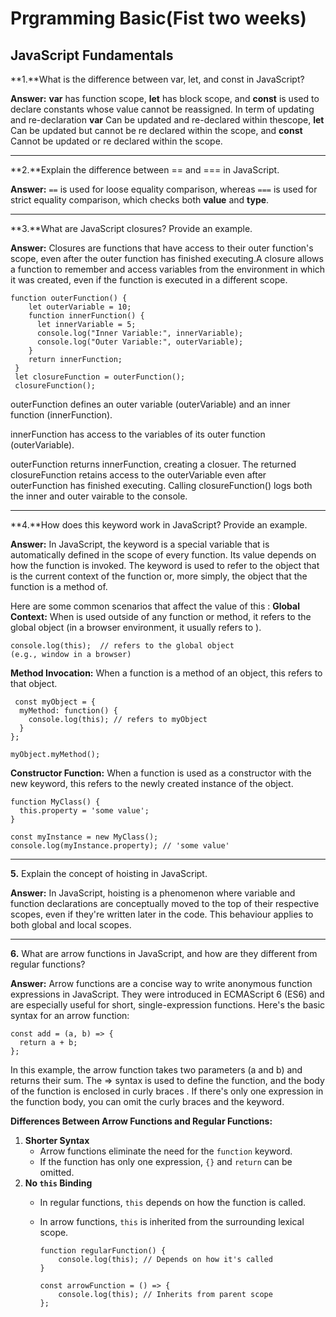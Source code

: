 # Prgramming Basic(Fist two weeks)

## **JavaScript Fundamentals**

**1.**What is the difference between var, let, and const in JavaScript?

**Answer:** **var** has function scope, **let** has block scope, and **const** is used to
declare constants whose value cannot be reassigned. In term of updating and re-declaration **var** Can be
updated and re-declared within thescope, **let** Can be updated but cannot be re declared within the scope, and **const** Cannot be updated or re declared within the scope.

---

**2.**Explain the difference between == and === in JavaScript.

**Answer:** `==` is used for loose equality comparison, whereas `===` is used for strict equality comparison, which checks both **value** and **type**.

---

**3.**What are JavaScript closures? Provide an example.

**Answer:** Closures are functions that have access to their outer function's scope, even after the outer function has finished executing.A closure allows a function to remember and access variables from the environment in which it was created, even if the function is executed in a different scope.

```
function outerFunction() {
    let outerVariable = 10;
    function innerFunction() {
      let innerVariable = 5;
      console.log("Inner Variable:", innerVariable);
      console.log("Outer Variable:", outerVariable);
    }
    return innerFunction;
 }
 let closureFunction = outerFunction();
 closureFunction();
```

outerFunction defines an outer variable (outerVariable) and an inner function (innerFunction).

innerFunction has access to the variables of its outer function (outerVariable).

outerFunction returns innerFunction, creating a closuer. The returned closureFunction retains access to the outerVariable even after outerFunction has finished executing. Calling closureFunction() logs both the inner and outer vairable to the console.

---

**4.**How does this keyword work in JavaScript? Provide an example.

**Answer:** In JavaScript, the keyword is a special variable that is automatically defined in the scope of every function. Its value
depends on how the function is invoked. The keyword is used to refer to the object that is the current context of the function or, more
simply, the object that the function is a method of.

Here are some common scenarios that affect the value of this :
**Global Context:**
When is used outside of any function or method, it refers to the global object (in a browser environment, it usually refers to ).

```
console.log(this);  // refers to the global object
(e.g., window in a browser)
```

**Method Invocation:**
When a function is a method of an object, this refers to that object.

```
 const myObject = {
  myMethod: function() {
    console.log(this); // refers to myObject
  }
};

myObject.myMethod();
```

**Constructor Function:**
When a function is used as a constructor with the new keyword, this refers to the newly created instance of the object.

```
function MyClass() {
  this.property = 'some value';
}

const myInstance = new MyClass();
console.log(myInstance.property); // 'some value'
```

---

**5.** Explain the concept of hoisting in JavaScript.

**Answer:** In JavaScript, hoisting is a phenomenon where variable and function declarations are conceptually moved to the top of their respective scopes, even if they're written later in the code. This behaviour applies to both global and local scopes.

---

**6.** What are arrow functions in JavaScript, and how are they different from regular functions?

**Answer:** Arrow functions are a concise way to write anonymous function expressions in JavaScript. They were introduced in ECMAScript 6
(ES6) and are especially useful for short, single-expression functions.
Here's the basic syntax for an arrow function:

```
const add = (a, b) => {
  return a + b;
};
```

In this example, the arrow function takes two parameters (a and b) and returns their sum. The => syntax is used to define the function,
and the body of the function is enclosed in curly braces . If there's only one expression in the function body, you can omit the curly
braces and the keyword.

**Differences Between Arrow Functions and Regular Functions:**

1. **Shorter Syntax**
   - Arrow functions eliminate the need for the `function` keyword.
   - If the function has only one expression, `{}` and `return` can be omitted.
2. **No `this` Binding**
   - In regular functions, `this` depends on how the function is called.
   - In arrow functions, `this` is inherited from the surrounding lexical scope.

     ```
     function regularFunction() {
         console.log(this); // Depends on how it's called
     }

     const arrowFunction = () => {
         console.log(this); // Inherits from parent scope
     };

     ```
